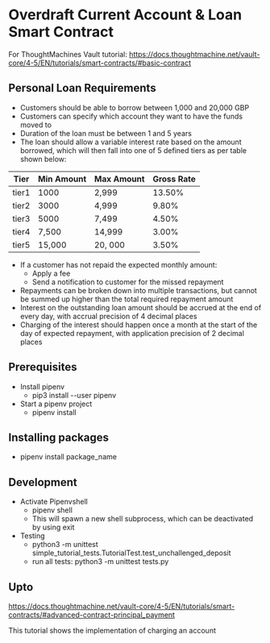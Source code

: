 # Overdraft Current Account & Loan Smart Contract

For ThoughtMachines Vault tutorial: https://docs.thoughtmachine.net/vault-core/4-5/EN/tutorials/smart-contracts/#basic-contract

## Personal Loan Requirements
* Customers should be able to borrow between 1,000 and 20,000 GBP
* Customers can specify which account they want to have the funds moved to
* Duration of the loan must be between 1 and 5 years
* The loan should allow a variable interest rate based on the amount borrowed, which will then fall into one of 5 defined tiers as per table shown below:

| Tier      | Min Amount | Max Amount | Gross Rate
| ----------- | ----------- | ----------- | ----------- |
| tier1      | 1000       | 2,999 | 13.50%
| tier2      | 3000       | 4,999 | 9.80%
| tier3      | 5000       | 7,499 | 4.50%
| tier4      | 7,500       | 14,999 | 3.00%
| tier5      | 15,000       | 20, 000 | 3.50%

* If a customer has not repaid the expected monthly amount:
  * Apply a fee
  * Send a notification to customer for the missed repayment
* Repayments can be broken down into multiple transactions, but cannot be summed up higher than the total required repayment amount
* Interest on the outstanding loan amount should be accrued at the end of every day, with accrual precision of 4 decimal places
* Charging of the interest should happen once a month at the start of the day of expected repayment, with application precision of 2 decimal places

## Prerequisites
* Install pipenv
  * pip3 install --user pipenv
* Start a pipenv project
  * pipenv install

## Installing packages
* pipenv install package_name

## Development
* Activate Pipenvshell
  * pipenv shell
  * This will spawn a new shell subprocess, which can be deactivated by using exit
* Testing
  * python3 -m unittest simple_tutorial_tests.TutorialTest.test_unchallenged_deposit
  * run all tests: python3 -m unittest tests.py

## Upto
https://docs.thoughtmachine.net/vault-core/4-5/EN/tutorials/smart-contracts/#advanced-contract-principal_payment


This tutorial shows the implementation of charging an account
